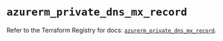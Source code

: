 # `azurerm_private_dns_mx_record`

Refer to the Terraform Registry for docs: [`azurerm_private_dns_mx_record`](https://registry.terraform.io/providers/hashicorp/azurerm/4.30.0/docs/resources/private_dns_mx_record).
